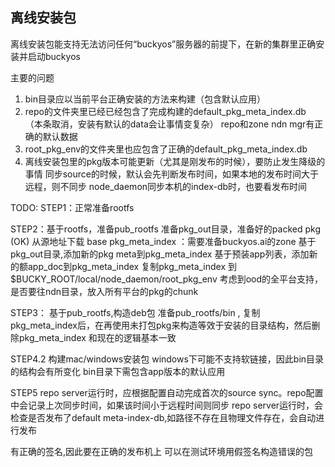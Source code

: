 ## 离线安装包
离线安装包能支持无法访问任何“buckyos”服务器的前提下，在新的集群里正确安装并启动buckyos

主要的问题
1. bin目录应以当前平台正确安装的方法来构建（包含默认应用）
2. repo的文件夹里已经已经包含了完成构建的default_pkg_meta_index.db （本条取消，安装有默认的data会让事情变复杂）
    repo和zone ndn mgr有正确的默认数据
3. root_pkg_env的文件夹里也应包含了正确的default_pkg_meta_index.db
4. 离线安装包里的pkg版本可能更新（尤其是刚发布的时候），要防止发生降级的事情
    同步source的时候，默认会先判断发布时间，如果本地的发布时间大于远程，则不同步
    node_daemon同步本机的index-db时，也要看发布时间

TODO:
STEP1：正常准备rootfs
    
STEP2：基于rootfs，准备pub_rootfs
        准备pkg_out目录，准备好的packed pkg (OK)
        从源地址下载 base pkg_meta_index ：需要准备buckyos.ai的zone
        基于pkg_out目录,添加新的pkg meta到pkg_meta_index
        基于预装app列表，添加新的额app_doc到pkg_meta_index
        复制pkg_meta_index 到 $BUCKY_ROOT/local/node_daemon/root_pkg_env
        考虑到ood的全平台支持，是否要往ndn目录，放入所有平台的pkg的chunk

    
STEP3： 基于pub_rootfs,构造deb包 
    准备pub_rootfs/bin , 复制pkg_meta_index后，在再使用未打包pkg来构造等效于安装的目录结构，然后删除pkg_meta_index
    和现在的逻辑基本一致

STEP4.2 构建mac/windows安装包
    windows下可能不支持软链接，因此bin目录的结构会有所变化
    bin目录下需包含app版本的默认应用


STEP5
    repo server运行时，应根据配置自动完成首次的source sync。repo配置中会记录上次同步时间，如果该时间小于远程时间则同步
    repo server运行时，会检查是否发布了default meta-index-db,如路径不存在且物理文件存在，会自动进行发布

    

有正确的签名,因此要在正确的发布机上
    可以在测试环境用假签名构造错误的包